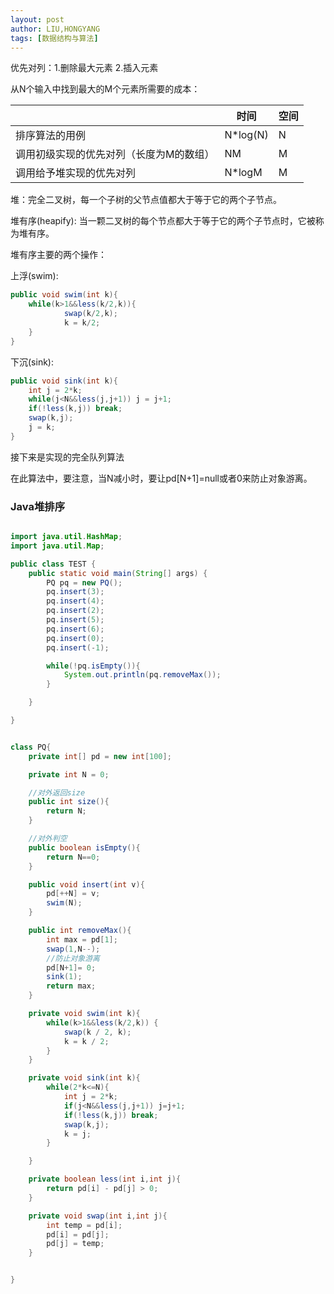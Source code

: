 ```yaml
---
layout: post
author: LIU,HONGYANG
tags: [数据结构与算法]
---
```




优先对列：1.删除最大元素 2.插入元素



从N个输入中找到最大的M个元素所需要的成本：

|                                         | 时间     | 空间 |
| --------------------------------------- | -------- | ---- |
| 排序算法的用例                          | N*log(N) | N    |
| 调用初级实现的优先对列（长度为M的数组） | NM       | M    |
| 调用给予堆实现的优先对列                | N*logM   | M    |



堆：完全二叉树，每一个子树的父节点值都大于等于它的两个子节点。



堆有序(heapify): 当一颗二叉树的每个节点都大于等于它的两个子节点时，它被称为堆有序。



堆有序主要的两个操作：

上浮(swim):

```java
public void swim(int k){
	while(k>1&&less(k/2,k)){
			swap(k/2,k);
			k = k/2;
	}
}
```



下沉(sink):

```java
public void sink(int k){
	int j = 2*k;
	while(j<N&&less(j,j+1)) j = j+1;
	if(!less(k,j)) break;
	swap(k,j);
	j = k;
}
```



接下来是实现的完全队列算法



在此算法中，要注意，当N减小时，要让pd[N+1]=null或者0来防止对象游离。

### Java堆排序

```java

import java.util.HashMap;
import java.util.Map;

public class TEST {
    public static void main(String[] args) {
        PQ pq = new PQ();
        pq.insert(3);
        pq.insert(4);
        pq.insert(2);
        pq.insert(5);
        pq.insert(6);
        pq.insert(0);
        pq.insert(-1);

        while(!pq.isEmpty()){
            System.out.println(pq.removeMax());
        }

    }

}


class PQ{
    private int[] pd = new int[100];

    private int N = 0;

    //对外返回size
    public int size(){
        return N;
    }

    //对外判空
    public boolean isEmpty(){
        return N==0;
    }

    public void insert(int v){
        pd[++N] = v;
        swim(N);
    }

    public int removeMax(){
        int max = pd[1];
        swap(1,N--);
      	//防止对象游离
        pd[N+1]= 0;
        sink(1);
        return max;
    }

    private void swim(int k){
        while(k>1&&less(k/2,k)) {
            swap(k / 2, k);
            k = k / 2;
        }
    }

    private void sink(int k){
        while(2*k<=N){
            int j = 2*k;
            if(j<N&&less(j,j+1)) j=j+1;
            if(!less(k,j)) break;
            swap(k,j);
            k = j;
        }

    }

    private boolean less(int i,int j){
        return pd[i] - pd[j] > 0;
    }

    private void swap(int i,int j){
        int temp = pd[i];
        pd[i] = pd[j];
        pd[j] = temp;
    }


}

```

